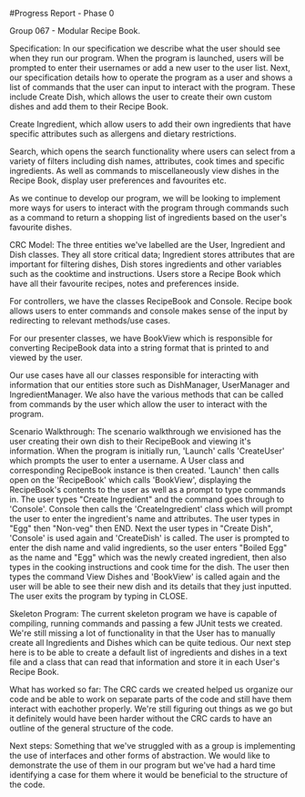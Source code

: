 #Progress Report - Phase 0 

Group 067 - Modular Recipe Book.

Specification: In our specification we describe what the user should see when they run our program. When the program is launched, users will be prompted to enter their usernames
or add a new user to the user list. Next, our specification details how to operate the program as a user and shows a list of commands that the user
can input to interact with the program. These include Create Dish, which allows the user to create their own custom dishes and add them to their Recipe Book.

Create Ingredient, which allow users to add their own ingredients that have specific attributes such as allergens and dietary restrictions. 

Search, which opens the search functionality where users can select from a variety of filters including dish names, attributes, cook times and specific ingredients. As
well as commands to miscellaneously view dishes in the Recipe Book, display user preferences and favourites etc. 

As we continue to develop our program, we will be looking to implement more ways for users to interact with the program through commands such as a command to return
a shopping list of ingredients based on the user's favourite dishes. 


CRC Model: The three entities we've labelled are the User, Ingredient and Dish classes. They all store critical data; Ingredient stores attributes that are important for 
filtering dishes, Dish stores ingredients and other variables such as the cooktime and instructions. Users store a Recipe Book which have all their favourite recipes, notes and
preferences inside. 

For controllers, we have the classes RecipeBook and Console. Recipe book allows users to enter commands and console makes sense of the input by redirecting to relevant
methods/use cases. 

For our presenter classes, we have BookView which is responsible for converting RecipeBook data into a string format that is printed to and viewed by the user.

Our use cases have all our classes responsible for interacting with information that our entities store such as DishManager, UserManager and IngredientManager. We also have 
the various methods that can be called from commands by the user which allow the user to interact with the program. 



Scenario Walkthrough: The scenario walkthrough we envisioned has the user creating their own dish to their RecipeBook and viewing it's information. When the program is initially
run, 'Launch' calls 'CreateUser' which prompts the user to enter a username. A User class and corresponding RecipeBook instance is then created. 'Launch'
then calls open on the 'RecipeBook' which calls 'BookView', displaying the RecipeBook's contents to the user as well as a prompt to type commands in. The user types 
"Create Ingredient" and the command goes through to 'Console'. Console then calls the 'CreateIngredient' class which will prompt the user to enter the ingredient's name and
attributes. The user types in "Egg" then "Non-veg" then END. Next the user types in "Create Dish", 'Console' is used again and 'CreateDish' is called. The user is prompted to enter 
the dish name and valid ingredients, so the user enters "Boiled Egg" as the name and "Egg" which was the newly created ingredient, then also types in the cooking instructions 
and cook time for the dish. The user then types the command View Dishes and 'BookView' is called again and the user will be able to see their new dish and its details that they just inputted.
The user exits the program by typing in CLOSE. 


Skeleton Program: The current skeleton program we have is capable of compiling, running commands and passing a few JUnit tests we created. We're still missing a lot 
of functionality in that the User has to manually create all Ingredients and Dishes which can be quite tedious. Our next step here is to be able to create a default
list of ingredients and dishes in a text file and a class that can read that information and store it in each User's Recipe Book. 




What has worked so far: The CRC cards we created helped us organize our code and be able to work on separate parts of the code and still have them interact with eachother
properly. We're still figuring out things as we go but it definitely would have been harder without the CRC cards to have an outline of the general structure of the code. 




Next steps: Something that we've struggled with as a group is implementing the use of interfaces and other forms of abstraction. We would like to demonstrate 
the use of them in our program but we've had a hard time identifying a case for them where it would be beneficial to the structure of the code.  






